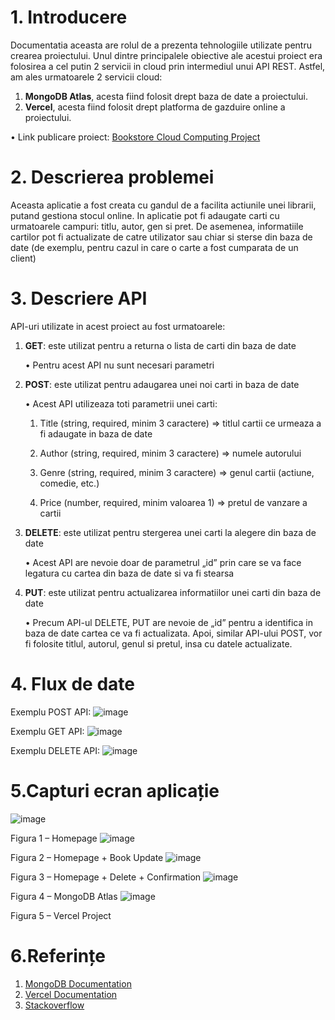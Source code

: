 # 1. Introducere
Documentatia aceasta are rolul de a prezenta tehnologiile utilizate pentru crearea proiectului. 
Unul dintre principalele obiective ale acestui proiect era folosirea a cel putin 2 servicii in 
cloud prin intermediul unui API REST. 
Astfel, am ales urmatoarele 2 servicii cloud:
1. **MongoDB Atlas**, acesta fiind folosit drept baza de date a proiectului.
2. **Vercel**, acesta fiind folosit drept platforma de gazduire online a proiectului.

• Link publicare proiect: [Bookstore Cloud Computing Project](https://proiect-b4u554uzo-alexanthers-projects.vercel.app/)

# 2. Descrierea problemei
Aceasta aplicatie a fost creata cu gandul de a facilita actiunile unei librarii, putand gestiona 
stocul online. In aplicatie pot fi adaugate carti cu urmatoarele campuri: titlu, autor, gen si 
pret. De asemenea, informatiile cartilor pot fi actualizate de catre utilizator sau chiar si sterse 
din baza de date (de exemplu, pentru cazul in care o carte a fost cumparata de un client)

# 3. Descriere API
API-uri utilizate in acest proiect au fost urmatoarele:

1. **GET**: este utilizat pentru a returna o lista de carti din baza de date

    • Pentru acest API nu sunt necesari parametri
   
3. **POST**: este utilizat pentru adaugarea unei noi carti in baza de date

    • Acest API utilizeaza toti parametrii unei carti:
  
      1. Title (string, required, minim 3 caractere) => titlul cartii ce urmeaza a 
      fi adaugate in baza de date
     
      2. Author (string, required, minim 3 caractere) => numele autorului
     
      3. Genre (string, required, minim 3 caractere) => genul cartii (actiune, 
      comedie, etc.)
      4. Price (number, required, minim valoarea 1) => pretul de vanzare a 
      cartii
3. **DELETE**: este utilizat pentru stergerea unei carti la alegere din baza de date

      • Acest API are nevoie doar de parametrul „id” prin care se va face legatura cu 
      cartea din baza de date si va fi stearsa

4. **PUT**: este utilizat pentru actualizarea informatiilor unei carti din baza de date

      • Precum API-ul DELETE, PUT are nevoie de „id” pentru a identifica in baza 
      de date cartea ce va fi actualizata. Apoi, similar API-ului POST, vor fi folosite 
      titlul, autorul, genul si pretul, insa cu datele actualizate.

# 4. Flux de date
Exemplu POST API:
![image](https://github.com/AlexantheR/CloudComputingProject/assets/74862164/2e7c0875-abe5-42ef-b681-23c9002f3836)

Exemplu GET API:
![image](https://github.com/AlexantheR/CloudComputingProject/assets/74862164/388391d4-a875-43b5-aafe-48d84b689ba7)

Exemplu DELETE API:
![image](https://github.com/AlexantheR/CloudComputingProject/assets/74862164/c63e288a-2eb2-4dc5-bf80-cfc476e88dce)

# 5.Capturi ecran aplicație 
![image](https://github.com/AlexantheR/CloudComputingProject/assets/74862164/fabef56f-98fc-4c64-b5b7-a37802dee85d)

Figura 1 – Homepage
![image](https://github.com/AlexantheR/CloudComputingProject/assets/74862164/c137a813-c767-4a94-9bc9-3412a6708787)

Figura 2 – Homepage + Book Update
![image](https://github.com/AlexantheR/CloudComputingProject/assets/74862164/564ba16a-828f-432c-92aa-80ed26bbdbb9)

Figura 3 – Homepage + Delete + Confirmation
![image](https://github.com/AlexantheR/CloudComputingProject/assets/74862164/6fdd829c-0780-47df-a92d-395bc2231471)

Figura 4 – MongoDB Atlas
![image](https://github.com/AlexantheR/CloudComputingProject/assets/74862164/87fce2c6-adc6-412b-976a-cab236159c9e)

Figura 5 – Vercel Project

# 6.Referințe
1. [MongoDB Documentation](https://www.mongodb.com/docs/)
2. [Vercel Documentation](https://vercel.com/docs)
3. [Stackoverflow](https://stackoverflow.com/questions/47656515/updateone-on-mongodb-not-working-in-node-js)
